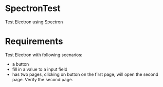# SpectronTest
Test Electron using Spectron

# Requirements
Test Electron with following scenarios:
- a button
- fill in a value to a input field
- has two pages, clicking on button on the first page, will open the second page. Verify the second page.
